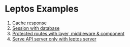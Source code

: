 # Leptos Examples

1. [Cache response](./cache-response/README.md)
2. [Session with database](./session-surreal/README.md)
3. [Protected routes with layer, middleware & component](./protected-routes/README.md)
4. [Serve API server only with leptos server](./server-only/README.md)
